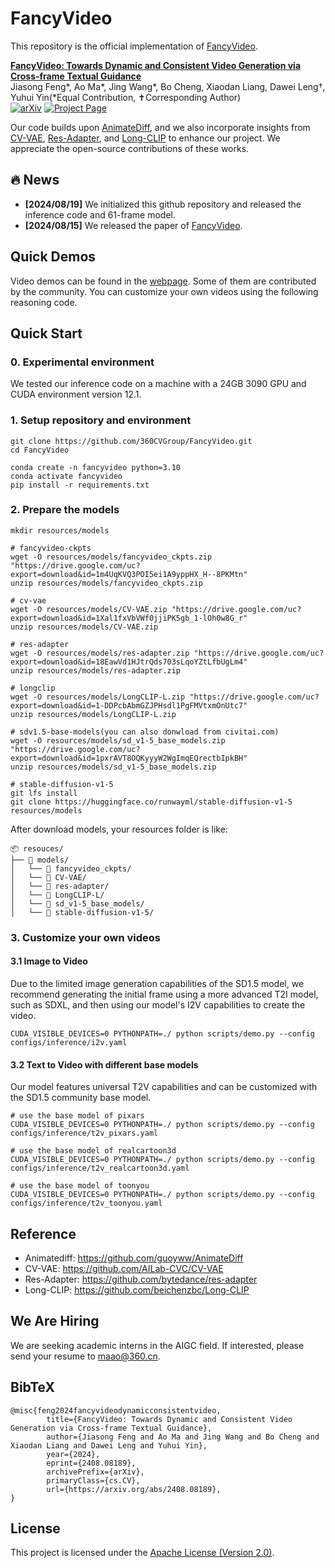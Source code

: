 # FancyVideo

This repository is the official implementation of [FancyVideo](https://360cvgroup.github.io/FancyVideo/).

**[FancyVideo: Towards Dynamic and Consistent Video Generation via Cross-frame Textual Guidance](https://arxiv.org/abs/2408.08189)** 
</br>
Jiasong Feng*, Ao Ma*, Jing Wang*, Bo Cheng, Xiaodan Liang, Dawei Leng†, Yuhui Yin(*Equal Contribution, ✝Corresponding Author)
</br>
[![arXiv](https://img.shields.io/badge/arXiv-2307.04725-b31b1b.svg)](https://arxiv.org/abs/2408.08189)
[![Project Page](https://img.shields.io/badge/Project-Website-green)](https://360cvgroup.github.io/FancyVideo/)

Our code builds upon [AnimateDiff](https://github.com/guoyww/AnimateDiff), and we also incorporate insights from [CV-VAE](https://github.com/AILab-CVC/CV-VAE), [Res-Adapter](https://github.com/bytedance/res-adapter), and [Long-CLIP](https://github.com/beichenzbc/Long-CLIP) to enhance our project. We appreciate the open-source contributions of these works.


## 🔥 News
- **[2024/08/19]** We initialized this github repository and released the inference code and 61-frame model.
- **[2024/08/15]** We released the paper of [FancyVideo](https://arxiv.org/abs/2408.08189).


## Quick Demos
Video demos can be found in the [webpage](https://360cvgroup.github.io/FancyVideo/). Some of them are contributed by the community. You can customize your own videos using the following reasoning code.


## Quick Start
### 0. Experimental environment
We tested our inference code on a machine with a 24GB 3090 GPU and CUDA environment version 12.1.

### 1. Setup repository and environment
```
git clone https://github.com/360CVGroup/FancyVideo.git
cd FancyVideo

conda create -n fancyvideo python=3.10
conda activate fancyvideo
pip install -r requirements.txt
```

### 2. Prepare the models
```
mkdir resources/models

# fancyvideo-ckpts
wget -O resources/models/fancyvideo_ckpts.zip "https://drive.google.com/uc?export=download&id=1m4UqKVQ3POI5ei1A9yppHX_H--8PKMtn"
unzip resources/models/fancyvideo_ckpts.zip

# cv-vae
wget -O resources/models/CV-VAE.zip "https://drive.google.com/uc?export=download&id=1Xal1fxVbVWf0jjiPK5gb_1-lOh0w8G_r"
unzip resources/models/CV-VAE.zip

# res-adapter
wget -O resources/models/res-adapter.zip "https://drive.google.com/uc?export=download&id=18EawVd1HJtrQds703sLqoYZtLfbUgLm4"
unzip resources/models/res-adapter.zip

# longclip
wget -O resources/models/LongCLIP-L.zip "https://drive.google.com/uc?export=download&id=1-DDPcbAbmGZJPHsdl1PgFMVtxmOnUtc7"
unzip resources/models/LongCLIP-L.zip

# sdv1.5-base-models(you can also donwload from civitai.com)
wget -O resources/models/sd_v1-5_base_models.zip "https://drive.google.com/uc?export=download&id=1pxrAVT8OQKyyyW2WgImqEQrectbIpkBH"
unzip resources/models/sd_v1-5_base_models.zip

# stable-diffusion-v1-5
git lfs install
git clone https://huggingface.co/runwayml/stable-diffusion-v1-5 resources/models
```
After download models, your resources folder is like:
```
📦 resouces/
├── 📂 models/
│   └── 📂 fancyvideo_ckpts/
│   └── 📂 CV-VAE/
│   └── 📂 res-adapter/
│   └── 📂 LongCLIP-L/
│   └── 📂 sd_v1-5_base_models/
│   └── 📂 stable-diffusion-v1-5/
```

### 3. Customize your own videos
#### 3.1 Image to Video
Due to the limited image generation capabilities of the SD1.5 model, we recommend generating the initial frame using a more advanced T2I model, such as SDXL, and then using our model's I2V capabilities to create the video.
```
CUDA_VISIBLE_DEVICES=0 PYTHONPATH=./ python scripts/demo.py --config configs/inference/i2v.yaml
```
#### 3.2 Text to Video with different base models
Our model features universal T2V capabilities and can be customized with the SD1.5 community base model.
```
# use the base model of pixars
CUDA_VISIBLE_DEVICES=0 PYTHONPATH=./ python scripts/demo.py --config configs/inference/t2v_pixars.yaml

# use the base model of realcartoon3d
CUDA_VISIBLE_DEVICES=0 PYTHONPATH=./ python scripts/demo.py --config configs/inference/t2v_realcartoon3d.yaml

# use the base model of toonyou
CUDA_VISIBLE_DEVICES=0 PYTHONPATH=./ python scripts/demo.py --config configs/inference/t2v_toonyou.yaml
```


## Reference
- Animatediff: https://github.com/guoyww/AnimateDiff
- CV-VAE: https://github.com/AILab-CVC/CV-VAE
- Res-Adapter: https://github.com/bytedance/res-adapter
- Long-CLIP: https://github.com/beichenzbc/Long-CLIP


## We Are Hiring
We are seeking academic interns in the AIGC field. If interested, please send your resume to [maao@360.cn](mailto:maao@360.cn).


## BibTeX
```
@misc{feng2024fancyvideodynamicconsistentvideo,
        title={FancyVideo: Towards Dynamic and Consistent Video Generation via Cross-frame Textual Guidance}, 
        author={Jiasong Feng and Ao Ma and Jing Wang and Bo Cheng and Xiaodan Liang and Dawei Leng and Yuhui Yin},
        year={2024},
        eprint={2408.08189},
        archivePrefix={arXiv},
        primaryClass={cs.CV},
        url={https://arxiv.org/abs/2408.08189}, 
}
```


## License
This project is licensed under the [Apache License (Version 2.0)](https://github.com/modelscope/modelscope/blob/master/LICENSE).

